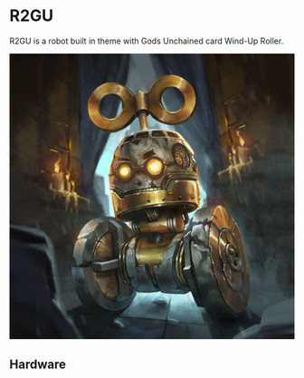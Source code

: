 # R2GU

R2GU is a robot built in theme with Gods Unchained card Wind-Up Roller.

![](https://github.com/TimothyMeadows/R2GU/blob/766447f81552bcd811039d48a3cefb6a6256fc3a/wind-up-roller.jpg)

## Hardware
